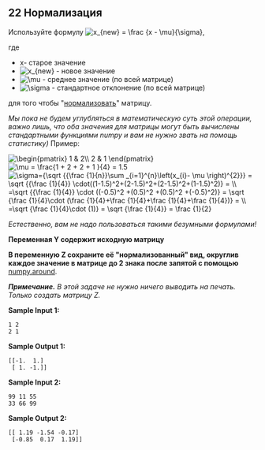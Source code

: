 ## 22 Нормализация

Используйте формулу <img src="https://latex.codecogs.com/svg.image?x_{new}&space;=&space;\frac&space;{x&space;-&space;\mu}{\sigma}" title="x_{new} = \frac {x - \mu}{\sigma}" />,

где

-    x- старое значение
-    <img src="https://latex.codecogs.com/svg.image?x_{new}" title="x_{new}" /> - новое значение
-    <img src="https://latex.codecogs.com/svg.image?\mu" title="\mu" /> - среднее значение (по всей матрице)
-    <img src="https://latex.codecogs.com/svg.image?\sigma" title="\sigma" /> - стандартное отклонение (по всей матрице)

для того чтобы "[нормализовать](https://en.wikipedia.org/wiki/Normalization_(statistics))" матрицу.

_Мы пока не будем углубляться в математическую суть этой операции, важно лишь, что оба значения для матрицы могут быть вычислены стандартными функциями numpy и вам не нужно звать на помощь статистику)_
Пример:

<img src="https://latex.codecogs.com/svg.image?\begin{pmatrix}&space;1&space;&&space;2\\&space;2&space;&&space;1&space;\end{pmatrix}" title="\begin{pmatrix} 1 & 2\\ 2 & 1 \end{pmatrix}" />

<img src="https://latex.codecogs.com/svg.image?\mu&space;=&space;\frac{1&space;&plus;&space;2&space;&plus;&space;2&space;&plus;&space;1&space;}{4}&space;=&space;1.5" title="\mu = \frac{1 + 2 + 2 + 1 }{4} = 1.5" />

<img src="https://latex.codecogs.com/svg.image?\sigma={\sqrt&space;{{\frac&space;{1}{n}}\sum&space;_{i=1}^{n}\left(x_{i}-&space;\mu&space;\right)^{2}}}&space;=&space;\sqrt&space;{{\frac&space;{1}{4}}&space;\cdot((1-1.5)^2&plus;(2-1.5)^2&plus;(2-1.5)^2&plus;(1-1.5)^2)}&space;=&space;\\&space;=\sqrt&space;{{\frac&space;{1}{4}}&space;\cdot&space;((-0.5)^2&space;&plus;(0.5)^2&space;&plus;(0.5)^2&space;&plus;(-0.5)^2)}&space;=&space;\sqrt&space;{\frac&space;{1}{4}\cdot&space;(\frac&space;{1}{4}&plus;\frac&space;{1}{4}&plus;\frac&space;{1}{4}&plus;\frac&space;{1}{4})}&space;=&space;\\&space;=\sqrt&space;{\frac&space;{1}{4}\cdot&space;(1)}&space;=&space;\sqrt&space;{\frac&space;{1}{4}}&space;=&space;\frac&space;{1}{2}&space;" title="\sigma={\sqrt {{\frac {1}{n}}\sum _{i=1}^{n}\left(x_{i}- \mu \right)^{2}}} = \sqrt {{\frac {1}{4}} \cdot((1-1.5)^2+(2-1.5)^2+(2-1.5)^2+(1-1.5)^2)} = \\ =\sqrt {{\frac {1}{4}} \cdot ((-0.5)^2 +(0.5)^2 +(0.5)^2 +(-0.5)^2)} = \sqrt {\frac {1}{4}\cdot (\frac {1}{4}+\frac {1}{4}+\frac {1}{4}+\frac {1}{4})} = \\ =\sqrt {\frac {1}{4}\cdot (1)} = \sqrt {\frac {1}{4}} = \frac {1}{2} " />

_Естественно, вам не надо пользоваться такими безумными формулами!_

**Переменная Y содержит исходную матрицу**

**В переменную Z сохраните её "нормализованный" вид, округлив каждое значение в матрице до 2 знака после запятой с помощью** [numpy.around](https://docs.scipy.org/doc/numpy-1.15.0/reference/generated/numpy.around.html).

***Примечание.*** _В этой задаче не нужно ничего выводить на печать. Только создать матрицу Z._

**Sample Input 1:**

```commandline
1 2
2 1
```

**Sample Output 1:**

```commandline
[[-1.  1.]
 [ 1. -1.]]
```

**Sample Input 2:**

```commandline
99 11 55
33 66 99
```

**Sample Output 2:**

```commandline
[[ 1.19 -1.54 -0.17]
 [-0.85  0.17  1.19]]
```
